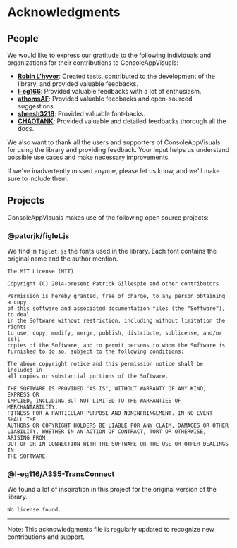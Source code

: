 # Acknowledgments

## People

We would like to express our gratitude to the following individuals and organizations for their contributions to ConsoleAppVisuals:

- **[Robin L'hyver](https://github.com/robinmoon2)**: Created tests, contributed to the development of the library, and provided valuable feedbacks.
- **[l-eg166](https://github.com/l-eg116)**: Provided valuable feedbacks with a lot of enthusiasm.
- **[athomsAF](https://github.com/athomsAF)**: Provided valuable feedbacks and open-sourced suggestions.
- **[sheesh3218](https://github.com/sheesh3218)**: Provided valuable font-backs.
- **[CHAOTANK](https://github.com/CHAOTANK)**: Provided valuable and detailed feedbacks thorough all the docs.

We also want to thank all the users and supporters of ConsoleAppVisuals for using the library and providing feedback. Your input helps us understand possible use cases and make necessary improvements.

If we've inadvertently missed anyone, please let us know, and we'll make sure to include them.

## Projects

ConsoleAppVisuals makes use of the following open source projects:

### @patorjk/figlet.js

We find in `figlet.js` the fonts used in the library. Each font contains the original name and the author mention.

```plaintext
The MIT License (MIT)

Copyright (C) 2014-present Patrick Gillespie and other contributors

Permission is hereby granted, free of charge, to any person obtaining a copy
of this software and associated documentation files (the "Software"), to deal
in the Software without restriction, including without limitation the rights
to use, copy, modify, merge, publish, distribute, sublicense, and/or sell
copies of the Software, and to permit persons to whom the Software is
furnished to do so, subject to the following conditions:

The above copyright notice and this permission notice shall be included in
all copies or substantial portions of the Software.

THE SOFTWARE IS PROVIDED "AS IS", WITHOUT WARRANTY OF ANY KIND, EXPRESS OR
IMPLIED, INCLUDING BUT NOT LIMITED TO THE WARRANTIES OF MERCHANTABILITY,
FITNESS FOR A PARTICULAR PURPOSE AND NONINFRINGEMENT. IN NO EVENT SHALL THE
AUTHORS OR COPYRIGHT HOLDERS BE LIABLE FOR ANY CLAIM, DAMAGES OR OTHER
LIABILITY, WHETHER IN AN ACTION OF CONTRACT, TORT OR OTHERWISE, ARISING FROM,
OUT OF OR IN CONNECTION WITH THE SOFTWARE OR THE USE OR OTHER DEALINGS IN
THE SOFTWARE.
```

### @l-eg116/A3S5-TransConnect

We found a lot of inspiration in this project for the original version of the library.

```plaintext
No license found.
```

---

Note: This acknowledgments file is regularly updated to recognize new contributions and support.
